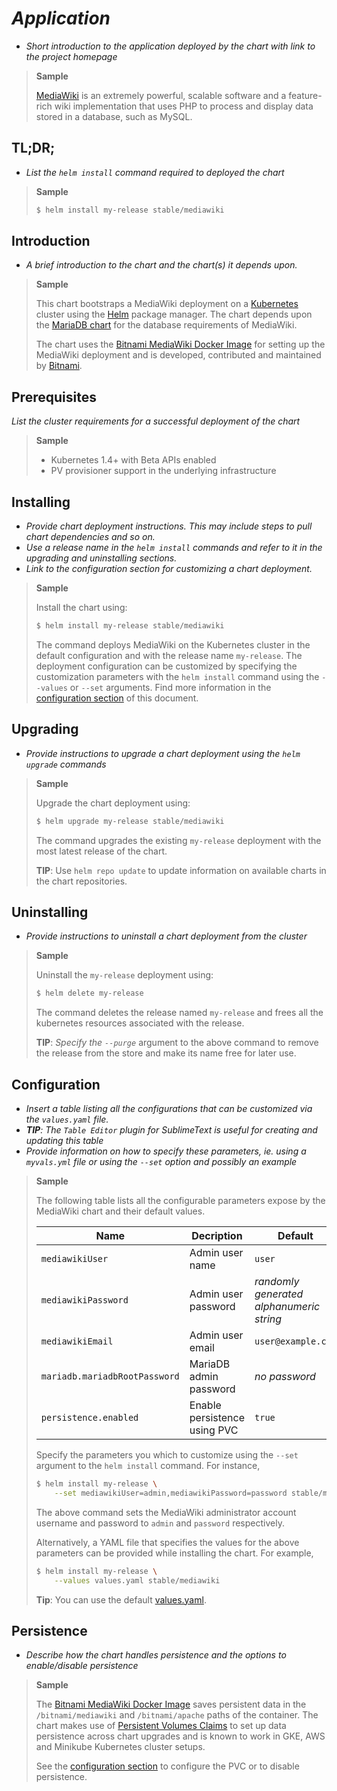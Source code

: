 # _Application_

- _Short introduction to the application deployed by the chart with link to the project homepage_

> **Sample**
>
> [MediaWiki](https://www.mediawiki.org) is an extremely powerful, scalable software and a feature-rich wiki implementation that uses PHP to process and display data stored in a database, such as MySQL.

## TL;DR;

- _List the `helm install` command required to deployed the chart_

> **Sample**
>
> ```bash
> $ helm install my-release stable/mediawiki
> ```

## Introduction

- _A brief introduction to the chart and the chart(s) it depends upon._

> **Sample**
>
> This chart bootstraps a MediaWiki deployment on a [Kubernetes](http://kubernetes.io) cluster using the [Helm](https://helm.sh) package manager. The chart depends upon the [MariaDB chart](https://github.com/helm/charts/tree/master/stable/mariadb) for the database requirements of MediaWiki.
>
> The chart uses the [Bitnami MediaWiki Docker Image](https://hub.docker.com/r/bitnami/mediawiki) for setting up the MediaWiki deployment and is developed, contributed and maintained by [Bitnami](https://bitnami.com).

## Prerequisites

_List the cluster requirements for a successful deployment of the chart_

> **Sample**
>
> - Kubernetes 1.4+ with Beta APIs enabled
> - PV provisioner support in the underlying infrastructure

## Installing

- _Provide chart deployment instructions. This may include steps to pull chart dependencies and so on._
- _Use a release name in the `helm install` commands and refer to it in the upgrading and uninstalling sections._
- _Link to the configuration section for customizing a chart deployment._


> **Sample**
>
> Install the chart using:
>
> ```bash
> $ helm install my-release stable/mediawiki
> ```
>
> The command deploys MediaWiki on the Kubernetes cluster in the default configuration and with the release name `my-release`. The deployment configuration can be customized by specifying the customization parameters with the `helm install` command using the `--values` or `--set` arguments. Find more information in the [configuration section](#configuration) of this document.

## Upgrading

- _Provide instructions to upgrade a chart deployment using the `helm upgrade` commands_

> **Sample**
>
> Upgrade the chart deployment using:
>
> ```bash
> $ helm upgrade my-release stable/mediawiki
> ```
>
> The command upgrades the existing `my-release` deployment with the most latest release of the chart.
>
> **TIP**: Use `helm repo update` to update information on available charts in the chart repositories.

## Uninstalling

- _Provide instructions to uninstall a chart deployment from the cluster_

> **Sample**
>
> Uninstall the `my-release` deployment using:
>
> ```bash
> $ helm delete my-release
> ```
>
> The command deletes the release named `my-release` and frees all the kubernetes resources associated with the release.
>
> **TIP**: _Specify the `--purge`_ argument to the above command to remove the release from the store and make its name free for later use.

## Configuration

- _Insert a table listing all the configurations that can be customized via the `values.yaml` file._
- _**TIP**: The `Table Editor` plugin for SublimeText is useful for creating and updating this table_
- _Provide information on how to specify these parameters, ie. using a `myvals.yml` file or using the `--set` option and possibly an example_

> **Sample**
>
> The following table lists all the configurable parameters expose by the MediaWiki chart and their default values.
>
> |              Name             |          Decription          |                 Default                  |
> |-------------------------------|------------------------------|------------------------------------------|
> | `mediawikiUser`               | Admin user name              | `user`                                   |
> | `mediawikiPassword`           | Admin user password          | _randomly generated alphanumeric string_ |
> | `mediawikiEmail`              | Admin user email             | `user@example.com`                       |
> | `mariadb.mariadbRootPassword` | MariaDB admin password       | _no password_                            |
> | `persistence.enabled`         | Enable persistence using PVC | `true`                                   |
>
> Specify the parameters you which to customize using the `--set` argument to the `helm install` command. For instance,
>
> ```bash
> $ helm install my-release \
>     --set mediawikiUser=admin,mediawikiPassword=password stable/mediawiki
> ```
>
> The above command sets the MediaWiki administrator account username and password to `admin` and `password` respectively.
>
> Alternatively, a YAML file that specifies the values for the above parameters can be provided while installing the chart. For example,
>
> ```bash
> $ helm install my-release \
>     --values values.yaml stable/mediawiki
> ```
>
> **Tip**: You can use the default [values.yaml](values.yaml).

## Persistence

- _Describe how the chart handles persistence and the options to enable/disable persistence_

> **Sample**
>
> The [Bitnami MediaWiki Docker Image](https://hub.docker.com/r/bitnami/mediawiki) saves persistent data in the `/bitnami/mediawiki` and `/bitnami/apache` paths of the container. The chart makes use of [Persistent Volumes Claims](http://kubernetes.io/docs/user-guide/persistent-volumes/#persistentvolumeclaims) to set up data persistence across chart upgrades and is known to work in GKE, AWS and Minikube Kubernetes cluster setups.
>
> See the [configuration section](#configuration) to configure the PVC or to disable persistence.
